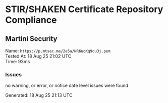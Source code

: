 # STIR/SHAKEN Certificate Repository Compliance

## Martini Security

Name: `https://p.mtsec.me/2e5a/NR6uqKq9du3j.pem`\
Tested At: 18 Aug 25 21:02 UTC\
Time: 93ms

### Issues

no warning, or error, or notice date level issues were found

Generated: 18 Aug 25 21:13 UTC